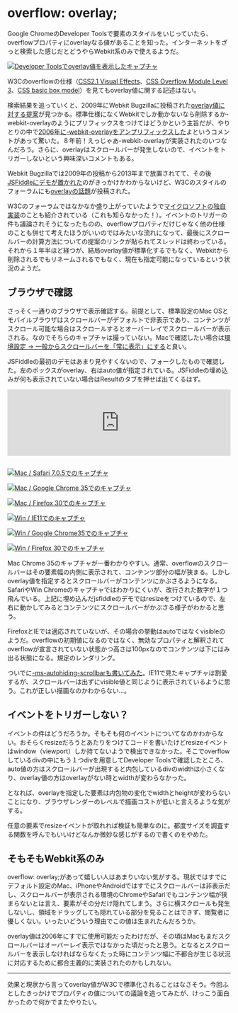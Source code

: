 # overflow: overlay;

Google ChromeのDeveloper Toolsで要素のスタイルをいじっていたら、overflowプロパティにoverlayなる値があることを知った。インターネットをざっと検索した感じだとどうやらWebkit系のみで使えるようだ。

[![Developer Toolsでoverlay値を表示したキャプチャ](http://dskd.jp/dist/img/overflow-overlay/dev_tools.png)](http://dskd.jp/dist/img/overflow-overlay/dev_tools.png "overflowのサジェストにoverlay値が出てくる")

W3Cのoverflowの仕様（[CSS2.1 Visual Effects](http://www.w3.org/TR/CSS21/visufx.html#propdef-overflow)、[CSS Overflow Module Level 3](http://www.w3.org/TR/css-overflow-3/#overflow-properties)、[CSS basic box model](http://www.w3.org/TR/css3-box/#overflow1)）を見てもoverlay値に関する記述はない。

検索結果を追っていくと、2009年にWebkit Bugzillaに投稿された[overlay値に対する提案](https://bugs.webkit.org/show_bug.cgi?id=32388)が見つかる。標準仕様になくWebkitでしか動かないなら削除するか-webkit-overlayのようにプリフィックスをつけてはどうかという主旨だが、やりとりの中で<a href="http://trac.webkit.org/changeset/14968/trunk/WebCore/css/CSSValueKeywords.in">2006年に-webkit-overlayをアンプリフィックスした</a>よというコメントがあって驚いた。８年前！えっじゃあ-webkit-overlayが実装されたのいつなんだろう。さらに、overlayはスクロールバーが発生しないので、イベントをトリガーしないという興味深いコメントもある。

Webkit Bugzillaでは2009年の投稿から2013年まで放置されてて、その後[JSFiddleにデモが置かれた](http://jsfiddle.net/rNxgD/)のがきっかけかわからないけど、W3Cのスタイルのフォーラムにも[overlayの話題](http://w3-org.9356.n7.nabble.com/css3-ui-Proposal-for-an-quot-overlay-quot-value-for-overflow-td244662.html)が投稿された。

W3Cのフォーラムではなかなか盛り上がっていたようで[マイクロソフトの独自実装](http://msdn.microsoft.com/en-us/library/windows/apps/hh441298.aspx)のことも紹介されている（これも知らなかった！）。イベントのトリガーの件も議論されそうになったものの、overflowプロパティだけじゃなく他の仕様のことも併せて考えたほうがいいのではみたいな流れになって、最後にスクロールバーの計算方法についての提案のリンクが貼られてスレッドは終わっている。それから１年半ほど経つが、結局overlay値が標準化するでもなく、Webkitから削除されるでもリネームされるでもなく、現在も指定可能になっているという状況のようだ。

## ブラウザで確認

さっそく一通りのブラウザで表示確認する。前提として、標準設定のMac OSとモバイルブラウザはスクロールバーがデフォルトで非表示であり、コンテンツがスクロール可能な場合はスクロールするとオーバーレイでスクロールバーが表示される。なのでそちらのキャプチャは撮っていない。Macで確認したい場合は[環境設定 -&gt; 一般からスクロールバーを「常に表示」にする](http://dskd.jp/dist/img/overflow-overlay/mac_preferences.png)と良い。

JSFiddleの最初のデモはあまり見やすくないので、フォークしたもので確認した。左のボックスがoverlay、右はauto値が指定されている。JSFiddleの埋め込みが何も表示されていない場合はResultのタブを押せば出てくるはず。

<iframe width="100%" height="150" style="margin-bottom: 1em" src="http://jsfiddle.net/rNxgD/18/embedded/result,css,html" allowfullscreen="allowfullscreen" frameborder="0"></iframe>

[![Mac / Safari 7.0.5でのキャプチャ](http://dskd.jp/dist/img/overflow-overlay/mac_safari_7_0_5.png)](dskd.jp/dist/img/overflow-overlay/mac_safari_7_0_5.png "Mac / Safari 7.0.5")

[![Mac / Google Chrome 35でのキャプチャ](http://dskd.jp/dist/img/overflow-overlay/mac_chrome_35.png)](http://dskd.jp/dist/img/overflow-overlay/mac_chrome_35.png "Mac / Google Chrome 35")

[![Mac / Firefox 30でのキャプチャ](http://dskd.jp/dist/img/overflow-overlay/mac_firefox_30.png)](http://dskd.jp/dist/img/overflow-overlay/mac_firefox_30.png "Mac / Firefox 30")

[![Win / IE11でのキャプチャ](http://dskd.jp/dist/img/overflow-overlay/win_ie_11.png)](http://dskd.jp/dist/img/overflow-overlay/win_ie_11.png "Win / IE11")

[![Win / Google Chrome35でのキャプチャ](http://dskd.jp/dist/img/overflow-overlay/win_chrome_35.png)](http://dskd.jp/dist/img/overflow-overlay/win_chrome_35.png "Win / Google Chrome 35")

[![Win / Firefox 30でのキャプチャ](http://dskd.jp/dist/img/overflow-overlay/win_firefox_30.png)](http://dskd.jp/dist/img/overflow-overlay/win_firefox_30.png "Win / Firefox 30")

Mac Chrome 35のキャプチャが一番わかりやすい。通常、overflowのスクロールバーはその要素幅の内側に表示されて、コンテンツ部分の幅が狭まる。しかしoverlay値を指定するとスクロールバーがコンテンツにかぶさるようになる。SafariやWin Chromeのキャプチャではわかりにくいが、改行された数字が１つ飛んでいる。上記に埋め込んだjsfiddleのデモではresizeをつけているので、左右に動かしてみるとコンテンツにスクロールバーがかぶさる様子がわかると思う。

FirefoxとIEでは適応されていないが、その場合の挙動はautoではなくvisibleのようだ。overflowの初期値になるのではなく、無効なプロパティと解釈されてoverflowが宣言されていない状態かつ高さは100pxなのでコンテンツは下にはみ出る状態になる。規定のレンダリング。

ついでに[-ms-autohiding-scrollbarも書いてみた](http://jsfiddle.net/rNxgD/21/)。IE11で見たキャプチャは割愛するが、スクロールバーは出ずにvisible値と同じように表示されているように思う。これが正しい描画なのかわからない...。

## イベントをトリガーしない？

イベントの件はどうだろうか。そもそも何のイベントについてなのかわからない。おそらくresizeだろうとあたりをつけてコードを書いたけどresizeイベントはwindow（viewport）しか持てないようで検出できなかった。そこでoverflowしているdivの中にもう１つdivを用意してDeveloper Toolsで確認したところ、auto値の方はスクロールバーが出現すると内包しているdivのwidthは小さくなり、overlay値の方はoverlayがない時とwidthが変わらなかった。

となれば、overlayを指定した要素は内包物の変化でwidthとheightが変わらないことになり、ブラウザレンダーのレベルで描画コストが低いと言えるような気がする。

任意の要素でresizeイベントが取れれば検証も簡単なのに。都度サイズを調査する関数を呼んでもいいけどなんか微妙な感じがするので書くのをやめた。

## そもそもWebkit系のみ

overflow: overlay;があって嬉しい人はあまりいない気がする。現状ではすでにデフォルト設定のMac、iPhoneやAndroidではすでにスクロールバーは非表示だし、スクロールバーが表示される環境のChromeやSafariでもコンテンツ幅が狭まらないとは言え、要素がその分だけ隠れてしまう。さらに横スクロールも発生しないし、領域をドラッグしても隠れている部分を見ることはできず、閲覧者に優しくない。いったいどういう理由でこの値は生まれたんだろうか。

overlay値は2006年にすでに使用可能だったわけだが、その頃はMacもまだスクロールバーはオーバーレイ表示ではなかった頃だったと思う。となるとスクロールバーを表示しなければならなくたった時にコンテンツ幅に不都合が生じる状況に対応するために都合主義的に実装されたのかもしれない。

---

効果と現状から言ってoverlay値がW3Cで標準化されることはなさそう。今回ふとしたきっかけでプロパティの値についての議論を追ってみたが、けっこう面白かったので何かでまたやりたい。
